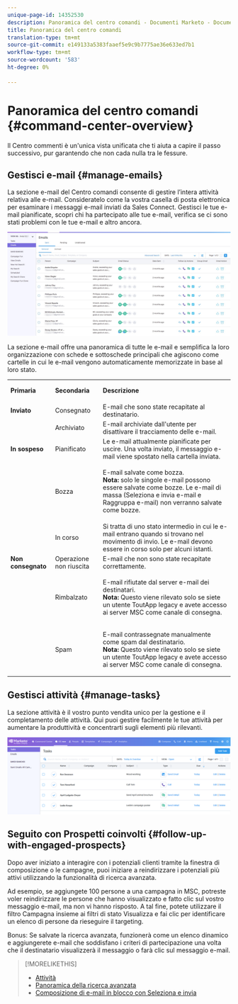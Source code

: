```yaml
---
unique-page-id: 14352530
description: Panoramica del centro comandi - Documenti Marketo - Documentazione del prodotto
title: Panoramica del centro comandi
translation-type: tm+mt
source-git-commit: e149133a5383faaef5e9c9b7775ae36e633ed7b1
workflow-type: tm+mt
source-wordcount: '583'
ht-degree: 0%

---
```



# Panoramica del centro comandi {#command-center-overview}

Il Centro commenti è un&#39;unica vista unificata che ti aiuta a capire il passo successivo, pur garantendo che non cada nulla tra le fessure.

## Gestisci e-mail {#manage-emails}

La sezione e-mail del Centro comandi consente di gestire l’intera attività relativa alle e-mail. Consideratelo come la vostra casella di posta elettronica per esaminare i messaggi e-mail inviati da Sales Connect. Gestisci le tue e-mail pianificate, scopri chi ha partecipato alle tue e-mail, verifica se ci sono stati problemi con le tue e-mail e altro ancora.

![](assets/command-center-overview-1.png)

La sezione e-mail offre una panoramica di tutte le e-mail e semplifica la loro organizzazione con schede e sottoschede principali che agiscono come cartelle in cui le e-mail vengono automaticamente memorizzate in base al loro stato.

<table> 
 <colgroup> 
  <col> 
  <col> 
  <col> 
 </colgroup> 
 <tbody> 
  <tr> 
   <td title="Colore di sfondo: Grigio"><p title=""><strong><span>Primaria</span> </strong></p></td> 
   <td title="Colore di sfondo: Grigio"><p title=""><strong><span>Secondaria</span> </strong></p></td> 
   <td title="Colore di sfondo: Grigio"><p title=""><strong><span>Descrizione</span> </strong></p></td> 
  </tr> 
  <tr> 
   <td title="Colore di sfondo: Blu"><strong title="">Inviato</strong></td> 
   <td title="Colore di sfondo: Blu">Consegnato</td> 
   <td title="Colore di sfondo: Blu">E-mail che sono state recapitate al destinatario.</td> 
  </tr> 
  <tr> 
   <td title="Colore di sfondo: Blu"><br></td> 
   <td title="Colore di sfondo: Blu">Archiviato</td> 
   <td title="Colore di sfondo: Blu">E-mail archiviate dall'utente per disattivare il tracciamento delle e-mail.</td> 
  </tr> 
  <tr> 
   <td title="Colore di sfondo: Grigio"><strong title="">In sospeso</strong></td> 
   <td title="Colore di sfondo: Grigio">Pianificato</td> 
   <td title="Colore di sfondo: Grigio">Le e-mail attualmente pianificate per uscire. Una volta inviato, il messaggio e-mail viene spostato nella cartella inviata.</td> 
  </tr> 
  <tr> 
   <td title="Colore di sfondo: Grigio"><br></td> 
   <td title="Colore di sfondo: Grigio">Bozza</td> 
   <td title="Colore di sfondo: Grigio"><p>E-mail salvate come bozza.<br><strong>Nota:</strong> solo le singole e-mail possono essere salvate come bozze. Le e-mail di massa (Seleziona e invia e-mail e Raggruppa e-mail) non verranno salvate come bozze.</p></td> 
  </tr> 
  <tr> 
   <td title="Colore di sfondo: Grigio"><br></td> 
   <td title="Colore di sfondo: Grigio">In corso</td> 
   <td title="Colore di sfondo: Grigio">Si tratta di uno stato intermedio in cui le e-mail entrano quando si trovano nel movimento di invio. Le e-mail devono essere in corso solo per alcuni istanti.</td> 
  </tr> 
  <tr> 
   <td title="Colore di sfondo: Blu"><strong title="">Non consegnato</strong></td> 
   <td title="Colore di sfondo: Blu">Operazione non riuscita</td> 
   <td title="Colore di sfondo: Blu">E-mail che non sono state recapitate correttamente.</td> 
  </tr> 
  <tr> 
   <td title="Colore di sfondo: Blu"><br></td> 
   <td title="Colore di sfondo: Blu">Rimbalzato</td> 
   <td title="Colore di sfondo: Blu"><p>E-mail rifiutate dal server e-mail dei destinatari. <br><strong>Nota:</strong> Questo viene rilevato solo se siete un utente ToutApp legacy e avete accesso ai server MSC come canale di consegna.</p></td> 
  </tr> 
  <tr> 
   <td title="Colore di sfondo: Blu"><br></td> 
   <td title="Colore di sfondo: Blu">Spam</td> 
   <td title="Colore di sfondo: Blu"><p>E-mail contrassegnate manualmente come spam dal destinatario.<br><strong>Nota:</strong> Questo viene rilevato solo se siete un utente ToutApp legacy e avete accesso ai server MSC come canale di consegna.</p></td> 
  </tr> 
 </tbody> 
</table>

## Gestisci attività {#manage-tasks}

La sezione attività è il vostro punto vendita unico per la gestione e il completamento delle attività. Qui puoi gestire facilmente le tue attività per aumentare la produttività e concentrarti sugli elementi più rilevanti.

![](assets/command-center-overview-2.png)

## Seguito con Prospetti coinvolti {#follow-up-with-engaged-prospects}

Dopo aver iniziato a interagire con i potenziali clienti tramite la finestra di composizione o le campagne, puoi iniziare a reindirizzare i potenziali più attivi utilizzando la funzionalità di ricerca avanzata.

Ad esempio, se aggiungete 100 persone a una campagna in MSC, potreste voler reindirizzare le persone che hanno visualizzato e fatto clic sul vostro messaggio e-mail, ma non vi hanno risposto. A tal fine, potete utilizzare il filtro Campagna insieme ai filtri di stato Visualizza e fai clic per identificare un elenco di persone da rieseguire il targeting.

Bonus: Se salvate la ricerca avanzata, funzionerà come un elenco dinamico e aggiungerete e-mail che soddisfano i criteri di partecipazione una volta che il destinatario visualizzerà il messaggio o farà clic sul messaggio e-mail.

>[!MORELIKETHIS]
>
>* [Attività](http://docs.marketo.com/x/qwDb)
>* [Panoramica della ricerca avanzata](http://docs.marketo.com/x/KQM6Ag)
>* [Composizione di e-mail in blocco con Seleziona e invia](http://docs.marketo.com/x/IgQ6Ag)

>



